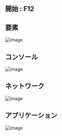 ## 開始 : F12

## 要素
![image](https://user-images.githubusercontent.com/1501327/145752396-2e5180e9-4e68-4c6c-a028-929a643966ef.png)

## コンソール
![image](https://user-images.githubusercontent.com/1501327/145752639-f28a5a5b-945b-4ac9-be64-6e49e99fca00.png)

## ネットワーク
![image](https://user-images.githubusercontent.com/1501327/145753473-23ec008e-590c-485c-8c86-90c3fe52bf27.png)

## アプリケーション
![image](https://user-images.githubusercontent.com/1501327/145753517-16b46af6-3932-407c-a83e-ac47624ab7ac.png)
